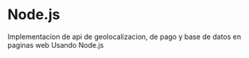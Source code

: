 # Node.js
 Implementacion de api de geolocalizacion, de pago y base de datos en paginas web
 Usando Node.js
